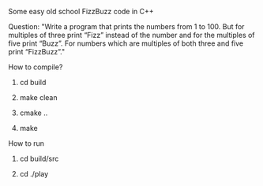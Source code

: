 Some easy old school FizzBuzz code in C++

Question:
"Write a program that prints the numbers from 1 to 100. But for multiples of three print “Fizz” instead of the number and for the multiples of five print “Buzz”. For numbers which are multiples of both three and five print “FizzBuzz”."


How to compile?

1. cd build

2. make clean

3. cmake ..

4. make

How to run

1. cd build/src

2. cd ./play
